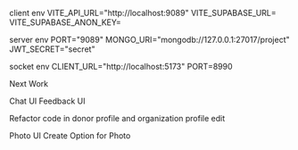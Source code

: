 client env
VITE_API_URL="http://localhost:9089"
VITE_SUPABASE_URL=
VITE_SUPABASE_ANON_KEY=

server env
PORT="9089"
MONGO_URI="mongodb://127.0.0.1:27017/project"
JWT_SECRET="secret"

socket env
CLIENT_URL="http://localhost:5173"
PORT=8990

Next Work

Chat UI
Feedback UI

Refactor code in donor profile and organization profile edit

Photo UI
Create Option for Photo
